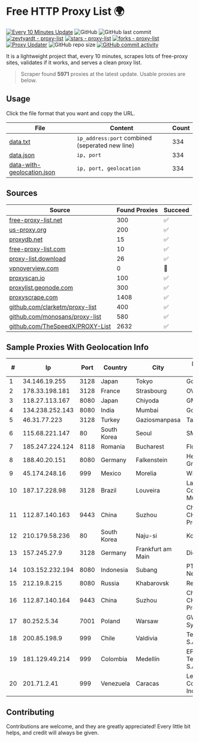 
# Free HTTP Proxy List 🌍

[![Every 10 Minutes Update](https://github.com/mertguvencli/http-proxy-list/actions/workflows/main.yml/badge.svg?branch=main)](https://github.com/mertguvencli/http-proxy-list/actions/workflows/main.yml)
![GitHub](https://img.shields.io/github/license/mertguvencli/http-proxy-list)
![GitHub last commit](https://img.shields.io/github/last-commit/mertguvencli/http-proxy-list)
[![zevtyardt - proxy-list](https://img.shields.io/static/v1?label=zevtyardt&message=proxy-list&color=blue&logo=github)](https://github.com/zevtyardt/proxy-list "Go to GitHub repo")
[![stars - proxy-list](https://img.shields.io/github/stars/zevtyardt/proxy-list?style=social)](https://github.com/zevtyardt/proxy-list)
[![forks - proxy-list](https://img.shields.io/github/forks/zevtyardt/proxy-list?style=social)](https://github.com/zevtyardt/proxy-list)
[![Proxy Updater](https://github.com/zevtyardt/proxy-list/workflows/Proxy%20Updater/badge.svg)](https://github.com/zevtyardt/proxy-list/actions?query=workflow:"Proxy+Updater")
![GitHub repo size](https://img.shields.io/github/repo-size/zevtyardt/proxy-list)
[![GitHub commit activity](https://img.shields.io/github/commit-activity/m/zevtyardt/proxy-list?logo=commits)](https://github.com/zevtyardt/proxy-list/commits/main)

It is a lightweight project that, every 10 minutes, scrapes lots of free-proxy sites, validates if it works, and serves a clean proxy list.

> Scraper found **5971** proxies at the latest update. Usable proxies are below.

## Usage

Click the file format that you want and copy the URL.

|File|Content|Count|
|----|-------|-----|
|[data.txt](https://raw.githubusercontent.com/mertguvencli/http-proxy-list/main/proxy-list/data.txt)|`ip_address:port` combined (seperated new line)|334|
|[data.json](https://raw.githubusercontent.com/mertguvencli/http-proxy-list/main/proxy-list/data.json)|`ip, port`|334|
|[data-with-geolocation.json](https://raw.githubusercontent.com/mertguvencli/http-proxy-list/main/proxy-list/data-with-geolocation.json)|`ip, port, geolocation`|334|

## Sources

|Source|Found Proxies|Succeed|
|------|-------------|-------|
|[free-proxy-list.net](https://free-proxy-list.net)|300|✅|
|[us-proxy.org](https://www.us-proxy.org)|200|✅|
|[proxydb.net](http://proxydb.net)|15|✅|
|[free-proxy-list.com](https://free-proxy-list.com/?page=&port=&type%5B%5D=http&type%5B%5D=https&up_time=0&search=Search)|10|✅|
|[proxy-list.download](https://www.proxy-list.download/HTTP)|26|✅|
|[vpnoverview.com](https://vpnoverview.com/privacy/anonymous-browsing/free-proxy-servers)|0|🚫|
|[proxyscan.io](https://www.proxyscan.io)|100|✅|
|[proxylist.geonode.com](https://proxylist.geonode.com/api/proxy-list?limit=300&page=1&sort_by=lastChecked&sort_type=desc&protocols=http,https)|300|✅|
|[proxyscrape.com](https://api.proxyscrape.com/v2/?request=displayproxies&protocol=http&timeout=10000&country=all&ssl=all&anonymity=all)|1408|✅|
|[github.com/clarketm/proxy-list](https://raw.githubusercontent.com/clarketm/proxy-list/master/proxy-list-raw.txt)|400|✅|
|[github.com/monosans/proxy-list](https://raw.githubusercontent.com/monosans/proxy-list/main/proxies/http.txt)|580|✅|
|[github.com/TheSpeedX/PROXY-List](https://raw.githubusercontent.com/TheSpeedX/PROXY-List/master/http.txt)|2632|✅|


## Sample Proxies With Geolocation Info

|#|Ip|Port|Country|City|Internet Service Provider|
|-|--|----|-------|----|-------------------------|
|1|34.146.19.255|3128|Japan|Tokyo|Google LLC|
|2|178.33.198.181|3128|France|Strasbourg|OVH SAS|
|3|118.27.113.167|8080|Japan|Chiyoda|GMO Internet, Inc.|
|4|134.238.252.143|8080|India|Mumbai|Google LLC|
|5|46.31.77.223|3128|Turkey|Gaziosmanpasa|Talha Bogaz|
|6|115.68.221.147|80|South Korea|Seoul|SMILESERV|
|7|185.247.224.124|8118|Romania|Bucharest|Flokinet Ltd|
|8|188.40.20.151|8080|Germany|Falkenstein|Hetzner Online GmbH|
|9|45.174.248.16|999|Mexico|Morelia|Wifmax S.A de C.V.|
|10|187.17.228.98|3128|Brazil|Louveira|Lantec Comunicacao Multimidia Ltda|
|11|112.87.140.163|9443|China|Suzhou|China Unicom CHINA169 Jiangsu Province Network|
|12|210.179.58.236|80|South Korea|Naju-si|Korea Telecom|
|13|157.245.27.9|3128|Germany|Frankfurt am Main|DigitalOcean, LLC|
|14|103.152.232.194|8080|Indonesia|Subang|PT Kingpolah Network Solutions|
|15|212.19.8.215|8080|Russia|Khabarovsk|Redcom LIR|
|16|112.87.140.164|9443|China|Suzhou|China Unicom CHINA169 Jiangsu Province Network|
|17|80.252.5.34|7001|Poland|Warsaw|GWNET Autonomus System|
|18|200.85.198.9|999|Chile|Valdivia|Telefonica del Sur S.A.|
|19|181.129.49.214|999|Colombia|Medellín|EPM Telecomunicaciones S.A. E.S.P.|
|20|201.71.2.41|999|Venezuela|Caracas|Level 3 Communications, Inc.|



## Contributing

Contributions are welcome, and they are greatly appreciated! Every
little bit helps, and credit will always be given.

